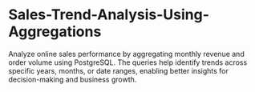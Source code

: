 # Sales-Trend-Analysis-Using-Aggregations
Analyze online sales performance by aggregating monthly revenue and order volume using PostgreSQL. The queries help identify trends across specific years, months, or date ranges, enabling better insights for decision-making and business growth.
